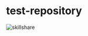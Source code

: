 <h1>test-repository</h1>

![skillshare](https://user-images.githubusercontent.com/113163674/221828183-6fbd3f2b-4695-4536-91a4-148b2014e412.png)
